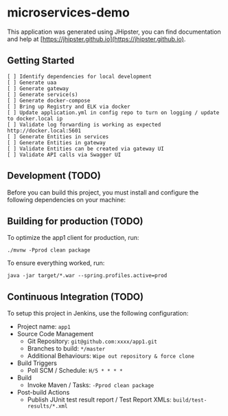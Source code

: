 # microservices-demo

This application was generated using JHipster, you can find documentation and help at [https://jhipster.github.io](https://jhipster.github.io).

## Getting Started
    [ ] Identify dependencies for local development
    [ ] Generate uaa    
    [ ] Generate gateway
    [ ] Generate service(s)
    [ ] Generate docker-compose
    [ ] Bring up Registry and ELK via docker
    [ ] Update application.yml in config repo to turn on logging / update to docker.local ip
    [ ] Validate log forwarding is working as expected http://docker.local:5601
    [ ] Generate Entities in services
    [ ] Generate Entities in gateway
    [ ] Validate Entities can be created via gateway UI
    [ ] Validate API calls via Swagger UI

## Development (TODO)

Before you can build this project, you must install and configure the following dependencies on your machine:


## Building for production (TODO)

To optimize the app1 client for production, run:

    ./mvnw -Pprod clean package

To ensure everything worked, run:

    java -jar target/*.war --spring.profiles.active=prod

## Continuous Integration (TODO)

To setup this project in Jenkins, use the following configuration:

* Project name: `app1`
* Source Code Management
    * Git Repository: `git@github.com:xxxx/app1.git`
    * Branches to build: `*/master`
    * Additional Behaviours: `Wipe out repository & force clone`
* Build Triggers
    * Poll SCM / Schedule: `H/5 * * * *`
* Build
    * Invoke Maven / Tasks: `-Pprod clean package`
* Post-build Actions
    * Publish JUnit test result report / Test Report XMLs: `build/test-results/*.xml`

[JHipster]: https://jhipster.github.io/
